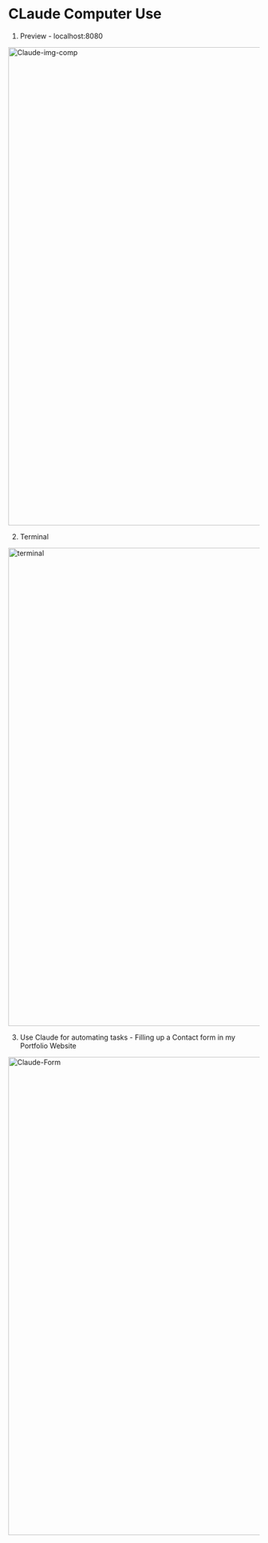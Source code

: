 # CLaude Computer Use

1. Preview - localhost:8080
<img width="959" alt="Claude-img-comp" src="https://github.com/user-attachments/assets/1d458413-78e7-4fee-89af-cef4492357c5">

2. Terminal
<img width="959" alt="terminal" src="https://github.com/user-attachments/assets/9633cd65-7933-4b5b-bd10-4c8a1db7a486">

3. Use Claude for automating tasks - Filling up a Contact form in my Portfolio Website
<img width="959" alt="Claude-Form" src="https://github.com/user-attachments/assets/5048f270-9b6a-4589-ab13-ac7eadf013df">
